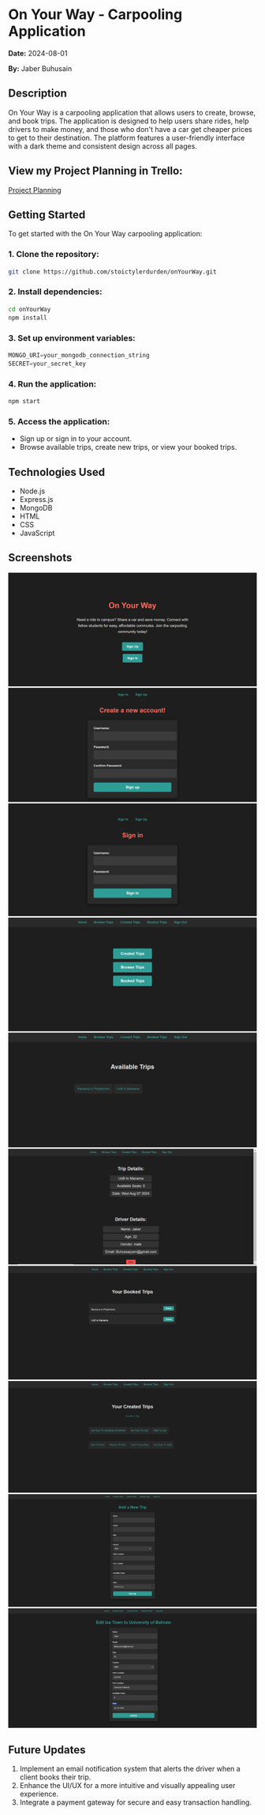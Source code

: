 


# On Your Way - Carpooling Application

**Date:** 2024-08-01

**By:** Jaber Buhusain

## Description
On Your Way is a carpooling application that allows users to create, browse, and book trips. The application is designed to help users share rides, help drivers to make money, and those who don't have a car get cheaper prices to get to their destination. The platform features a user-friendly interface with a dark theme and consistent design across all pages.

## View my Project Planning in Trello: 
[Project Planning](https://trello.com/b/Clqy38fv/car-pooling)

## Getting Started
To get started with the On Your Way carpooling application:

### 1. Clone the repository:
```bash
git clone https://github.com/stoictylerdurden/onYourWay.git
```
### 2. Install dependencies:
```bash
cd onYourWay
npm install

```
### 3. Set up environment variables:
```javascript
MONGO_URI=your_mongodb_connection_string
SECRET=your_secret_key
```
### 4. Run the application:
```bash
npm start
```

### 5. Access the application:
- Sign up or sign in to your account.
- Browse available trips, create new trips, or view your booked trips.

## 



## Technologies Used
- Node.js
- Express.js
- MongoDB
- HTML
- CSS
- JavaScript


## Screenshots
![index](image.png)
![sign-up](image-1.png)
![sign-in](image-2.png)
![home](image-3.png)
![availableTrips](image-4.png)
![Show Booked Trip](image-5.png)
![bookedTrips](image-6.png)
![CreatedTrips](image-7.png)
![create](image-8.png)
![editTrip](image-9.png)

## Future Updates
1. Implement an email notification system that alerts the driver when a client books their trip.
2. Enhance the UI/UX for a more intuitive and visually appealing user experience.
3. Integrate a payment gateway for secure and easy transaction handling.
